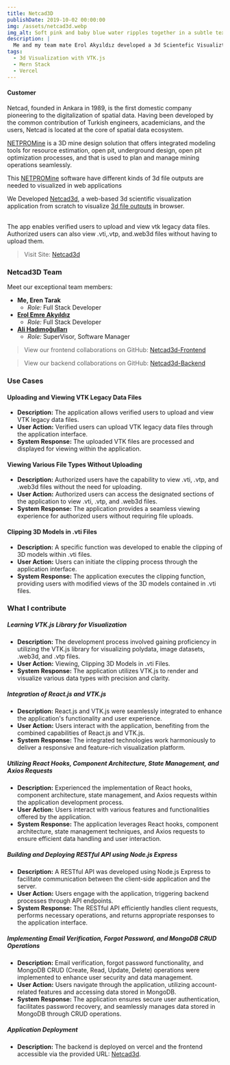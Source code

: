 ```yaml
---
title: Netcad3D
publishDate: 2019-10-02 00:00:00
img: /assets/netcad3d.webp
img_alt: Soft pink and baby blue water ripples together in a subtle texture.
description: |
  Me and my team mate Erol Akyıldız developed a 3d Scientefic Visualiztion Tool for Netcad Smart Mining Departmant` NetPromine System in 2022 August Summer 1 month Internship.
tags:
  - 3d Visualization with VTK.js
  - Mern Stack
  - Vercel
---
```


#### Customer 
Netcad, founded in Ankara in 1989, is the first domestic company pioneering to the digitalization of spatial data. Having been developed by the common contribution of Turkish engineers, academicians, and the users, Netcad is located at the core of spatial data ecosystem.

[NETPROMine](https://en.netcad.com/en/products/netpromine) is a 3D mine design solution that offers integrated modeling tools for resource estimation, open pit, underground design, open pit optimization processes, and that is used to plan and manage mining operations seamlessly.

This [NETPROMine](https://en.netcad.com/en/products/netpromine) software have different kinds of 3d file outputs are needed to visualized in web applications 

We Developed [Netcad3d](https://netcad3d.netlify.app/), a web-based 3d scientific visualization application from scratch to  visualize [3d file outputs](https://docs.vtk.org/en/latest/design_documents/VTKFileFormats.html) in browser.

<br>The app enables verified users to upload and view vtk legacy data files.<br>Authorized users can also view .vti,.vtp, and.web3d files without having to upload them.

> Visit Site:
[Netcad3d](https://netcad3d.netlify.app/)

### Netcad3D Team

Meet our exceptional team members:
- **Me, Eren Tarak**
  - *Role:* Full Stack Developer
- **[Erol Emre Akyıldız](https://www.erolemreakyildiz.com/)**
  - *Role:* Full Stack Developer
- **[Ali Hadımoğulları](https://www.linkedin.com/in/ali-hadimogullar%C4%B1-040841b0/)**
  - *Role:* SuperVisor, Software Manager


> View our frontend collaborations on GitHub:
[Netcad3d-Frontend](https://github.com/netcad3d/FrontendDeploy)


> View our backend collaborations on GitHub:
[Netcad3d-Backend](https://github.com/netcad3d/BackendDeploy)

### Use Cases

#### Uploading and Viewing VTK Legacy Data Files
- **Description:** The application allows verified users to upload and view VTK legacy data files.
- **User Action:** Verified users can upload VTK legacy data files through the application interface.
- **System Response:** The uploaded VTK files are processed and displayed for viewing within the application.

#### Viewing Various File Types Without Uploading
- **Description:** Authorized users have the capability to view .vti, .vtp, and .web3d files without the need for uploading.
- **User Action:** Authorized users can access the designated sections of the application to view .vti, .vtp, and .web3d files.
- **System Response:** The application provides a seamless viewing experience for authorized users without requiring file uploads.



#### Clipping 3D Models in .vti Files
- **Description:** A specific function was developed to enable the clipping of 3D models within .vti files.
- **User Action:** Users can initiate the clipping process through the application interface.
- **System Response:** The application executes the clipping function, providing users with modified views of the 3D models contained in .vti files.

### What I contribute

##### Learning VTK.js Library for Visualization
- **Description:** The development process involved gaining proficiency in utilizing the VTK.js library for visualizing polydata, image datasets, .web3d, and .vtp files.
- **User Action:** Viewing, Clipping 3D Models in .vti Files.
- **System Response:** The application utilizes VTK.js to render and visualize various data types with precision and clarity.

##### Integration of React.js and VTK.js
- **Description:** React.js and VTK.js were seamlessly integrated to enhance the application's functionality and user experience.
- **User Action:** Users interact with the application, benefiting from the combined capabilities of React.js and VTK.js.
- **System Response:** The integrated technologies work harmoniously to deliver a responsive and feature-rich visualization platform.

##### Utilizing React Hooks, Component Architecture, State Management, and Axios Requests
- **Description:** Experienced the implementation of React hooks, component architecture, state management, and Axios requests within the application development process.
- **User Action:** Users interact with various features and functionalities offered by the application.
- **System Response:** The application leverages React hooks, component architecture, state management techniques, and Axios requests to ensure efficient data handling and user interaction.

##### Building and Deploying RESTful API using Node.js Express
- **Description:** A RESTful API was developed using Node.js Express to facilitate communication between the client-side application and the server.
- **User Action:** Users engage with the application, triggering backend processes through API endpoints.
- **System Response:** The RESTful API efficiently handles client requests, performs necessary operations, and returns appropriate responses to the application interface.

##### Implementing Email Verification, Forgot Password, and MongoDB CRUD Operations
- **Description:** Email verification, forgot password functionality, and MongoDB CRUD (Create, Read, Update, Delete) operations were implemented to enhance user security and data management.
- **User Action:** Users navigate through the application, utilizing account-related features and accessing data stored in MongoDB.
- **System Response:** The application ensures secure user authentication, facilitates password recovery, and seamlessly manages data stored in MongoDB through CRUD operations.

##### Application Deployment
- **Description:** The backend is deployed on vercel and the frontend accessible via the provided URL: [Netcad3d](https://netcad3d.netlify.app/).



